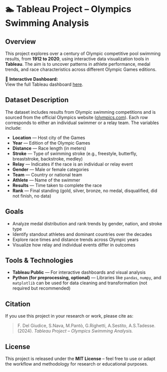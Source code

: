 # 🏊 Tableau Project – Olympics Swimming Analysis

## Overview

This project explores over a century of Olympic competitive pool swimming results, from **1912 to 2020**, using interactive data visualization tools in **Tableau**. The aim is to uncover patterns in athlete performance, medal trends, and race characteristics across different Olympic Games editions.

🔗 **Interactive Dashboard:**  
View the full Tableau dashboard [here](https://public.tableau.com/app/profile/sara.nava2620/viz/TableauProject-OlympicsSwimmingAnalysis-WeareinVIZtogether_17064477021880/OlympicsSwimmingAnalysis).


## Dataset Description

The dataset includes results from Olympic swimming competitions and is sourced from the official Olympics website ([olympics.com](https://olympics.com)). Each row corresponds to either an individual swimmer or a relay team. The variables include:

- **Location** — Host city of the Games  
- **Year** — Edition of the Olympic Games  
- **Distance** — Race length (in meters)  
- **Stroke** — Type of swimming stroke (e.g., freestyle, butterfly, breaststroke, backstroke, medley)  
- **Relay** — Indicates if the race is an individual or relay event  
- **Gender** — Male or female categories  
- **Team** — Country or national team  
- **Athlete** — Name of the swimmer  
- **Results** — Time taken to complete the race  
- **Rank** — Final standing (gold, silver, bronze, no medal, disqualified, did not finish, no data)


## Goals

- Analyze medal distribution and rank trends by gender, nation, and stroke type  
- Identify standout athletes and dominant countries over the decades  
- Explore race times and distance trends across Olympic years  
- Visualize how relay and individual events differ in outcomes


## Tools & Technologies

- **Tableau Public** — For interactive dashboards and visual analysis  
- **Python (for preprocessing, optional)** — Libraries like `pandas`, `numpy`, and `matplotlib` can be used for data cleaning and transformation (not required but recommended)



## Citation

If you use this project in your research or work, please cite as:

> F. Del Giudice, S.Nava, M.Pantò, G.Righetti, A.Sestito, A.S.Tadesse. (2024). *Tableau Project – Olympics Swimming Analysis.*




##  License

This project is released under the **MIT License** – feel free to use or adapt the workflow and methodology for research or educational purposes.



